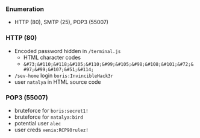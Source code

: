 ### Enumeration
- HTTP (80), SMTP (25), POP3 (55007)
### HTTP (80)
- Encoded password hidden in `/terminal.js`
	- HTML character codes
	- `&#73;&#110;&#118;&#105;&#110;&#99;&#105;&#98;&#108;&#101;&#72;&#97;&#99;&#107;&#51;&#114;`
- `/sev-home` login `boris:InvincibleHack3r`
- user `natalya` in HTML source code
### POP3 (55007)
- bruteforce for `boris:secret1!`
- bruteforce for `natalya:bird`
- potential user `alec`
- user creds `xenia:RCP90rulez!`
